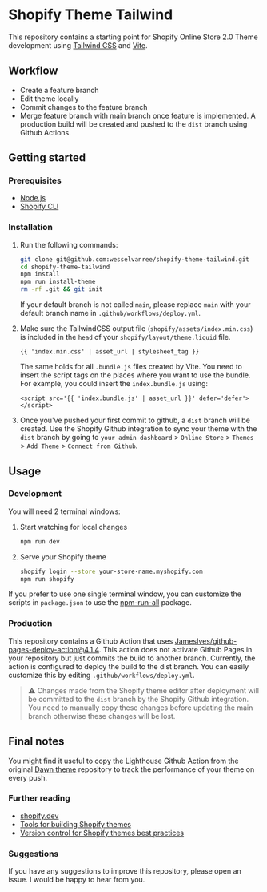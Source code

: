 # Shopify Theme Tailwind

This repository contains a starting point for Shopify Online Store 2.0 Theme
development using [Tailwind CSS](https://tailwindcss.com) and [Vite](https://vitejs.dev).

## Workflow

- Create a feature branch
- Edit theme locally
- Commit changes to the feature branch
- Merge feature branch with main branch once feature is implemented. A production build will be created and pushed to the `dist` branch using Github Actions.

## Getting started

### Prerequisites

- [Node.js](https://nodejs.org/)
- [Shopify CLI](https://shopify.dev/themes/getting-started/create#step-1-install-shopify-cli)

### Installation

1. Run the following commands:

   ```bash
   git clone git@github.com:wesselvanree/shopify-theme-tailwind.git
   cd shopify-theme-tailwind
   npm install
   npm run install-theme
   rm -rf .git && git init
   ```

   If your default branch is not called `main`, please replace `main` with your
   default branch name in `.github/workflows/deploy.yml`.

2. Make sure the TailwindCSS output file (`shopify/assets/index.min.css`) is
   included in the `head` of your `shopify/layout/theme.liquid` file.

   ```liquid
   {{ 'index.min.css' | asset_url | stylesheet_tag }}
   ```

   The same holds for all `.bundle.js` files created by Vite. You need to
   insert the script tags on the places where you want to use the bundle. For example, you could insert the `index.bundle.js` using:

   ```liquid
   <script src='{{ 'index.bundle.js' | asset_url }}' defer='defer'>
   </script>
   ```

3. Once you've pushed your first commit to github, a `dist` branch will be
   created. Use the Shopify Github integration to sync your theme with the
   `dist` branch by going to `your admin dashboard` > `Online Store` >
   `Themes` > `Add Theme` > `Connect from Github`.

## Usage

### Development

You will need 2 terminal windows:

1. Start watching for local changes

   ```bash
   npm run dev
   ```

2. Serve your Shopify theme

   ```bash
   shopify login --store your-store-name.myshopify.com
   npm run shopify
   ```

If you prefer to use one single terminal window, you can customize the scripts
in `package.json` to use the [npm-run-all](https://www.npmjs.com/package/npm-run-all) package.

### Production

This repository contains a Github Action that uses
[JamesIves/github-pages-deploy-action@4.1.4](https://github.com/JamesIves/github-pages-deploy-action).
This action does not activate Github Pages in your repository but just commits
the build to another branch. Currently, the action is configured to deploy the
build to the dist branch. You can easily customize this by editing
`.github/workflows/deploy.yml`.

> :warning: Changes made from the Shopify theme editor after deployment will be committed to the `dist` branch by the Shopify Github integration. You need to manually copy these changes before updating the main branch otherwise these changes will be lost.

## Final notes

You might find it useful to copy the Lighthouse Github Action from the original
[Dawn theme](https://github.com/Shopify/dawn) repository to track the
performance of your theme on every push.

### Further reading

- [shopify.dev](https://shopify.dev)
- [Tools for building Shopify themes](https://shopify.dev/themes/tools)
- [Version control for Shopify themes best practices](https://shopify.dev/themes/best-practices/version-control)

### Suggestions

If you have any suggestions to improve this repository, please open an issue. I
would be happy to hear from you.
